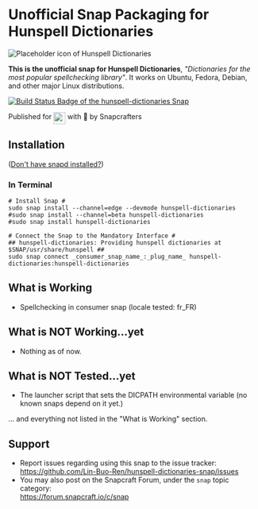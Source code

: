 # Unofficial Snap Packaging for Hunspell Dictionaries
<!--
	Use the RawGit service for easy access to in-repo pictures:
	https://rawgit.com
-->
![Placeholder icon of Hunspell Dictionaries](https://cdn.rawgit.com/Lin-Buo-Ren/snapcrafters-template-plus/bea3bc56/snap/gui/my-awesome-app.png "Placeholder icon of Hunspell Dictionaries")

**This is the unofficial snap for Hunspell Dictionaries**, *"Dictionaries for the most popular spellchecking library"*. It works on Ubuntu, Fedora, Debian, and other major Linux distributions.

[![Build Status Badge of the `hunspell-dictionaries` Snap](https://build.snapcraft.io/badge/Lin-Buo-Ren/hunspell-dictionaries-snap.svg "Build Status of the `hunspell-dictionaries` snap")](https://build.snapcraft.io/user/Lin-Buo-Ren/hunspell-dictionaries-snap)

<!-- Uncomment and modify this when you have a screenshot
![Screenshot of the Snapped Application](screenshots/screenshot.png "Screenshot of the Snapped Application")
-->

Published for <img src="http://anything.codes/slack-emoji-for-techies/emoji/tux.png" align="top" width="24" /> with 💝 by Snapcrafters

## Installation
([Don't have snapd installed?](https://snapcraft.io/docs/core/install))

### In Terminal
    # Install Snap #
    sudo snap install --channel=edge --devmode hunspell-dictionaries
    #sudo snap install --channel=beta hunspell-dictionaries
    #sudo snap install hunspell-dictionaries
    
    # Connect the Snap to the Mandatory Interface #
    ## hunspell-dictionaries: Providing hunspell dictionaries at $SNAP/usr/share/hunspell ##
    sudo snap connect _consumer_snap_name_:_plug_name_ hunspell-dictionaries:hunspell-dictionaries

## What is Working
* Spellchecking in consumer snap (locale tested: fr_FR)

## What is NOT Working...yet 
* Nothing as of now.

## What is NOT Tested...yet
* The launcher script that sets the DICPATH environmental variable (no known snaps depend on it yet.)

... and everything not listed in the "What is Working" section.

## Support
* Report issues regarding using this snap to the issue tracker:  
  <https://github.com/Lin-Buo-Ren/hunspell-dictionaries-snap/issues>
* You may also post on the Snapcraft Forum, under the `snap` topic category:  
  <https://forum.snapcraft.io/c/snap>

